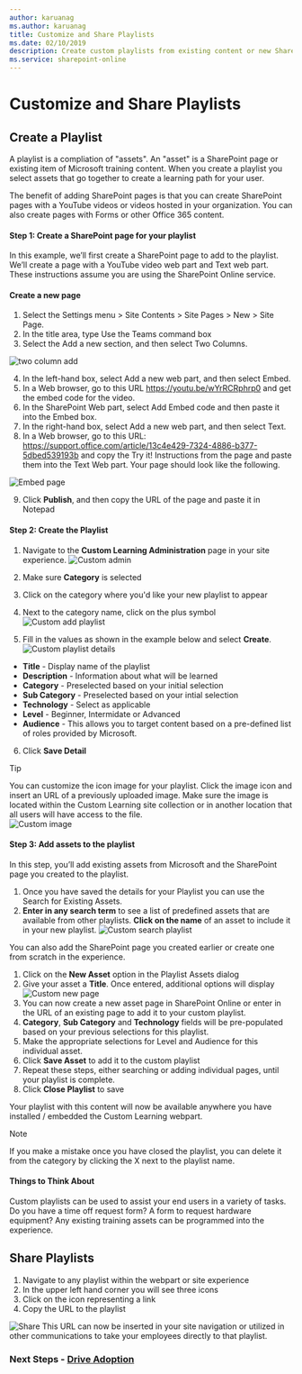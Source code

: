 ```yaml
---
author: karuanag
ms.author: karuanag
title: Customize and Share Playlists
ms.date: 02/10/2019
description: Create custom playlists from existing content or new SharePoint pages
ms.service: sharepoint-online
---
```


# Customize and Share Playlists

## Create a Playlist

A playlist is a compliation of "assets". An "asset" is a SharePoint page or existing item of Microsoft training content. When you create a playlist you select assets that go together to create a learning path for your user.  

The benefit of adding SharePoint pages is that you can create SharePoint pages with a YouTube videos or videos hosted in your organization. You can also create pages with Forms or other Office 365 content.  

#### Step 1: Create a SharePoint page for your playlist
In this example, we’ll first create a SharePoint page to add to the playlist. We’ll create a page with a YouTube video web part and Text web part.  These instructions assume you are using the SharePoint Online service. 

#### Create a new page
1.	Select the Settings menu > Site Contents > Site Pages > New > Site Page.
2.	In the title area, type Use the Teams command box
3.	Select the Add a new section, and then select Two Columns.

![two column add](media/clo365addtwocolumn.png)

4.	In the left-hand box, select Add a new web part, and then select Embed. 
5.	In a Web browser, go to this URL https://youtu.be/wYrRCRphrp0 and get the embed code for the video. 
6.	In the SharePoint Web part, select Add Embed code and then paste it into the Embed box. 
7.	In the right-hand box, select Add a new web part, and then select Text. 
8.	In a Web browser, go to this URL: https://support.office.com/article/13c4e429-7324-4886-b377-5dbed539193b and copy the Try it! Instructions from the page and paste them into the Text Web part. Your page should look like the following. 

![Embed page](media/clo365teamscommandbox.png)

9.	Click **Publish**, and then copy the URL of the page and paste it in Notepad

#### Step 2: Create the Playlist

1. Navigate to the **Custom Learning Administration** page in your site experience.
![Custom admin](media/custom_admin.png)
1. Make sure **Category** is selected 
1. Click on the category where you'd like your new playlist to appear
1. Next to the category name, click on the plus symbol
![Custom add playlist](media/custom_addplay.png)

1. Fill in the values as shown in the example below and select **Create**. 
![Custom playlist details](media/custom_details.png)
- **Title** - Display name of the playlist
- **Description** - Information about what will be learned
- **Category** - Preselected based on your initial selection
- **Sub Category** - Preselected based on your intial selection
- **Technology** - Select as applicable
- **Level** - Beginner, Intermidate or Advanced
- **Audience** - This allows you to target content based on a pre-defined list of roles provided by Microsoft.

6. Click **Save Detail**

> [!TIP]
> You can customize the icon image for your playlist.  Click the image icon and insert an URL of a previously uploaded image.  Make sure the image is located within the Custom Learning site collection or in another location that all users will have access to the file.  
![Custom image](media/custom_image.png)

#### Step 3: Add assets to the playlist
In this step, you’ll add existing assets from Microsoft and the SharePoint page you created to the playlist. 

1. Once you have saved the details for your Playlist you can use the Search for Existing Assets.
1. **Enter in any search term** to see a list of predefined assets that are available from other playlists. **Click on the name** of an asset to include it in your new playlist.
![Custom search playlist](media/custom_slist.png)

You can also add the SharePoint page you created earlier or create one from scratch in the experience.

1. Click on the **New Asset** option in the Playlist Assets dialog
1. Give your asset a **Title**. Once entered, additional options will display
![Custom new page](media/custom_newpage.png)
1. You can now create a new asset page in SharePoint Online or enter in the URL of an existing page to add it to your custom playlist. 
1. **Category**, **Sub Category** and **Technology** fields will be pre-populated based on your previous selections for this playlist.
1. Make the appropriate selections for Level and Audience for this individual asset.  
1. Click **Save Asset** to add it to the custom playlist
1. Repeat these steps, either searching or adding individual pages, until your playlist is complete. 
1. Click **Close Playlist** to save

Your playlist with this content will now be available anywhere you have installed / embedded the Custom Learning webpart. 

> [!NOTE]
> If you make a mistake once you have closed the playlist, you can delete it from the category by clicking the X next to the playlist name.  

#### Things to Think About

Custom playlists can be used to assist your end users in a variety of tasks.  Do you have a time off request form?  A form to request hardware equipment?  Any existing training assets can be programmed into the experience.  

## Share Playlists

1. Navigate to any playlist within the webpart or site experience
1. In the upper left hand corner you will see three icons
1. Click on the icon representing a link
1. Copy the URL to the playlist

![Share](media/share.png)
This URL can now be inserted in your site navigation or utilized in other communications to take your employees directly to that playlist. 

### Next Steps - [Drive Adoption](driveadoption.md)

